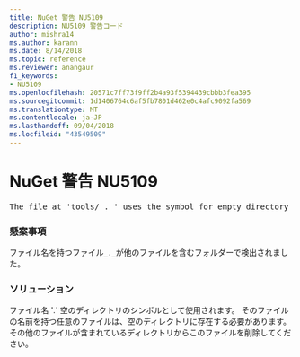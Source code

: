 ```yaml
---
title: NuGet 警告 NU5109
description: NU5109 警告コード
author: mishra14
ms.author: karann
ms.date: 8/14/2018
ms.topic: reference
ms.reviewer: anangaur
f1_keywords:
- NU5109
ms.openlocfilehash: 20571c7ff73f9ff2b4a93f5394439cbbb3fea395
ms.sourcegitcommit: 1d1406764c6af5fb7801d462e0c4afc9092fa569
ms.translationtype: MT
ms.contentlocale: ja-JP
ms.lasthandoff: 09/04/2018
ms.locfileid: "43549509"
---
```

# <a name="nuget-warning-nu5109"></a>NuGet 警告 NU5109
<pre>The file at 'tools/_._' uses the symbol for empty directory '_._', but it is present in a directory that contains other files. Please remove this file from directories that contain other files.</pre>

### <a name="issue"></a>懸案事項

ファイル名を持つファイル`_._`が他のファイルを含むフォルダーで検出されました。


### <a name="solution"></a>ソリューション

 ファイル名 '_._' 空のディレクトリのシンボルとして使用されます。 そのファイルの名前を持つ任意のファイルは、空のディレクトリに存在する必要があります。 その他のファイルが含まれているディレクトリからこのファイルを削除してください。

